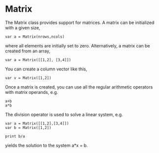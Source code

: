 [comment]: # (Matrix class help)
[version]: # (0.5)

# Matrix
[tagmatrix]: # (Matrix)

The Matrix class provides support for matrices. A matrix can be initialized with a given size,

    var a = Matrix(nrows,ncols)

where all elements are initially set to zero. Alternatively, a matrix can be created from an array,

    var a = Matrix([[1,2], [3,4]])

You can create a column vector like this,

    var v = Matrix([1,2])

Once a matrix is created, you can use all the regular arithmetic operators with matrix operands, e.g.

    a+b
    a*b

The division operator is used to solve a linear system, e.g.

    var a = Matrix([[1,2],[3,4]])
    var b = Matrix([1,2])

    print b/a

yields the solution to the system a*x = b.
